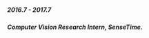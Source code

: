 ##### 2016.7 - 2017.7
##### Computer Vision Research Intern, SenseTime.
<!-- Build data ingestion pipeline for sensitive image filtering. -->
